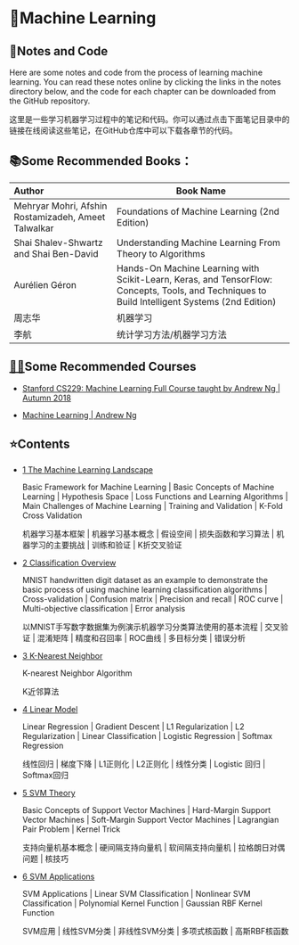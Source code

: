 # 🤖Machine Learning

## 📝Notes and Code

Here are some notes and code from the process of learning machine learning. You can read these notes online by clicking the links in the notes directory below, and the code for each chapter can be downloaded from the GitHub repository.

这里是一些学习机器学习过程中的笔记和代码。你可以通过点击下面笔记目录中的链接在线阅读这些笔记，在GitHub仓库中可以下载各章节的代码。

## 📚Some Recommended Books：

| Author                                              | Book Name                                                    |
| :-------------------------------------------------- | ------------------------------------------------------------ |
| Mehryar Mohri, Afshin Rostamizadeh, Ameet Talwalkar | Foundations of Machine Learning (2nd Edition)                |
| Shai Shalev-Shwartz and Shai Ben-David              | Understanding Machine Learning From Theory to Algorithms     |
| Aurélien Géron                                      | Hands-On Machine Learning with Scikit-Learn, Keras, and TensorFlow: Concepts, Tools, and Techniques to Build Intelligent Systems (2nd Edition) |
| 周志华                                              | 机器学习                                                     |
| 李航                                                | 统计学习方法/机器学习方法                                    |

## [👨‍🏫](https://emojipedia.org/man-teacher/)Some Recommended Courses

- [Stanford CS229: Machine Learning Full Course taught by Andrew Ng | Autumn 2018](https://www.youtube.com/watch?v=jGwO_UgTS7I&list=PLoROMvodv4rMiGQp3WXShtMGgzqpfVfbU)[](https://www.youtube.com/watch?v=jGwO_UgTS7I&list=PLoROMvodv4rMiGQp3WXShtMGgzqpfVfbU&index=1)

- [Machine Learning | Andrew Ng](https://www.youtube.com/watch?v=PPLop4L2eGk&list=PLLssT5z_DsK-h9vYZkQkYNWcItqhlRJLN)

## ⭐Contents

- [1 The Machine Learning Landscape](https://teal-produce-f34.notion.site/1-The-Machine-Learning-Landscape-8b8b1ee4448446e495f7313bffedb0e6)

    Basic Framework for Machine Learning | Basic Concepts of Machine Learning | Hypothesis Space | Loss Functions and Learning Algorithms | Main Challenges of Machine Learning | Training and Validation | K-Fold Cross Validation

    机器学习基本框架 | 机器学习基本概念 | 假设空间 | 损失函数和学习算法 | 机器学习的主要挑战 | 训练和验证 | K折交叉验证

- [2 Classification Overview](https://www.notion.so/2-Classification-Overview-5efdf8d4c7a243478f05178bbaf7c6bd)

    MNIST handwritten digit dataset as an example to demonstrate the basic process of using machine learning classification algorithms | Cross-validation | Confusion matrix | Precision and recall | ROC curve | Multi-objective classification | Error analysis

    以MNIST手写数字数据集为例演示机器学习分类算法使用的基本流程 | 交叉验证 | 混淆矩阵 | 精度和召回率 | ROC曲线 | 多目标分类 | 错误分析

- [3 K-Nearest Neighbor](https://teal-produce-f34.notion.site/3-K-Nearest-Neighbor-4b79e3d4e3754d54be018abf40363b82)

    K-nearest Neighbor Algorithm

    K近邻算法

- [4 Linear Model](https://www.notion.so/4-Linear-Model-99a876ba896b403ba8c3e87a14ea4ee9)

    Linear Regression | Gradient Descent | L1 Regularization | L2 Regularization | Linear Classification | Logistic Regression | Softmax Regression

    线性回归 | 梯度下降 | L1正则化 | L2正则化 | 线性分类 | Logistic 回归 | Softmax回归

- [5 SVM Theory](https://teal-produce-f34.notion.site/5-SVM-Theory-08875165dc0a40f5ad4f4ba0b5c3b881)

    Basic Concepts of Support Vector Machines | Hard-Margin Support Vector Machines | Soft-Margin Support Vector Machines | Lagrangian Pair Problem | Kernel Trick

    支持向量机基本概念 | 硬间隔支持向量机 | 软间隔支持向量机 | 拉格朗日对偶问题 | 核技巧

- [6 SVM Applications](https://teal-produce-f34.notion.site/6-SVM-Applications-ee1c4ae2688c4cec8510658f7480f55e)

    SVM Applications | Linear SVM Classification | Nonlinear SVM Classification | Polynomial Kernel Function | Gaussian RBF Kernel Function

    SVM应用 | 线性SVM分类 | 非线性SVM分类 | 多项式核函数 | 高斯RBF核函数
    
    
